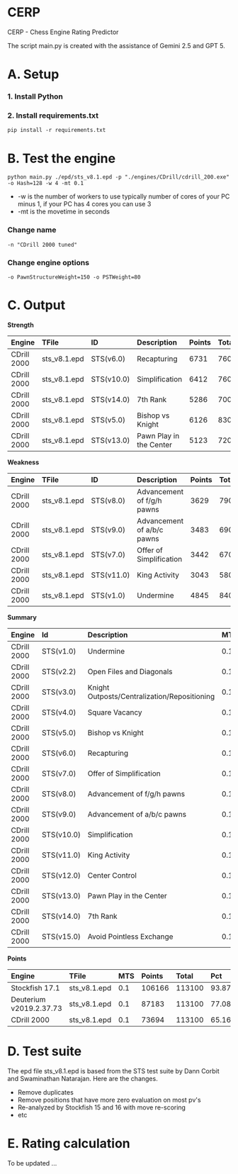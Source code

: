 # CERP
CERP - Chess Engine Rating Predictor

The script main.py is created with the assistance of Gemini 2.5 and GPT 5.

# A. Setup

### 1. Install Python
### 2. Install requirements.txt

`pip install -r requirements.txt`

# B. Test the engine

`python main.py ./epd/sts_v8.1.epd -p "./engines/CDrill/cdrill_200.exe" -o Hash=128 -w 4 -mt 0.1`

* -w is the number of workers to use typically number of cores of your PC minus 1, if your PC has 4 cores you can use 3
* -mt is the movetime in seconds

### Change name

`-n "CDrill 2000 tuned"`

### Change engine options

`-o PawnStructureWeight=150 -o PSTWeight=80`

# C. Output

**Strength**

| Engine | TFile | ID | Description | Points | Total | Pct |
| :--- | :--- | :--- | :--- | :--- | :--- | :--- |
| CDrill 2000 | sts_v8.1.epd | STS(v6.0) | Recapturing | 6731 | 7600 | 88.57 |
| CDrill 2000 | sts_v8.1.epd | STS(v10.0) | Simplification | 6412 | 7600 | 84.37 |
| CDrill 2000 | sts_v8.1.epd | STS(v14.0) | 7th Rank | 5286 | 7000 | 75.51 |
| CDrill 2000 | sts_v8.1.epd | STS(v5.0) | Bishop vs Knight | 6126 | 8300 | 73.81 |
| CDrill 2000 | sts_v8.1.epd | STS(v13.0) | Pawn Play in the Center | 5123 | 7200 | 71.15 |

**Weakness**

| Engine | TFile | ID | Description | Points | Total | Pct |
| :--- | :--- | :--- | :--- | :--- | :--- | :--- |
| CDrill 2000 | sts_v8.1.epd | STS(v8.0) | Advancement of f/g/h pawns | 3629 | 7900 | 45.94 |
| CDrill 2000 | sts_v8.1.epd | STS(v9.0) | Advancement of a/b/c pawns | 3483 | 6900 | 50.48 |
| CDrill 2000 | sts_v8.1.epd | STS(v7.0) | Offer of Simplification | 3442 | 6700 | 51.37 |
| CDrill 2000 | sts_v8.1.epd | STS(v11.0) | King Activity | 3043 | 5800 | 52.47 |
| CDrill 2000 | sts_v8.1.epd | STS(v1.0) | Undermine | 4845 | 8400 | 57.68 |

**Summary**

| Engine | Id | Description | MTS | Points | Total | Pct |
| :--- | :--- | :--- | :--- | :--- | :--- | :--- |
| CDrill 2000 | STS(v1.0) | Undermine | 0.1 | 4845 | 8400 | 57.68 |
| CDrill 2000 | STS(v2.2) | Open Files and Diagonals | 0.1 | 5069 | 8700 | 58.26 |
| CDrill 2000 | STS(v3.0) | Knight Outposts/Centralization/Repositioning | 0.1 | 5710 | 8300 | 68.8 |
| CDrill 2000 | STS(v4.0) | Square Vacancy | 0.1 | 5053 | 8500 | 59.45 |
| CDrill 2000 | STS(v5.0) | Bishop vs Knight | 0.1 | 6126 | 8300 | 73.81 |
| CDrill 2000 | STS(v6.0) | Recapturing | 0.1 | 6731 | 7600 | 88.57 |
| CDrill 2000 | STS(v7.0) | Offer of Simplification | 0.1 | 3442 | 6700 | 51.37 |
| CDrill 2000 | STS(v8.0) | Advancement of f/g/h pawns | 0.1 | 3629 | 7900 | 45.94 |
| CDrill 2000 | STS(v9.0) | Advancement of a/b/c pawns | 0.1 | 3483 | 6900 | 50.48 |
| CDrill 2000 | STS(v10.0) | Simplification | 0.1 | 6412 | 7600 | 84.37 |
| CDrill 2000 | STS(v11.0) | King Activity | 0.1 | 3043 | 5800 | 52.47 |
| CDrill 2000 | STS(v12.0) | Center Control | 0.1 | 3968 | 6000 | 66.13 |
| CDrill 2000 | STS(v13.0) | Pawn Play in the Center | 0.1 | 5123 | 7200 | 71.15 |
| CDrill 2000 | STS(v14.0) | 7th Rank | 0.1 | 5286 | 7000 | 75.51 |
| CDrill 2000 | STS(v15.0) | Avoid Pointless Exchange | 0.1 | 5774 | 8200 | 70.41 |

**Points**

| Engine | TFile | MTS | Points | Total | Pct |
| :--- | :--- | :--- | :--- | :--- | :--- |
| Stockfish 17.1 | sts_v8.1.epd | 0.1 | 106166 | 113100 | 93.87 |
| Deuterium v2019.2.37.73 | sts_v8.1.epd | 0.1 | 87183 | 113100 | 77.08 |
| CDrill 2000 | sts_v8.1.epd | 0.1 | 73694 | 113100 | 65.16 |

# D. Test suite

The epd file sts_v8.1.epd is based from the STS test suite by Dann Corbit and Swaminathan Natarajan. Here are the changes.

* Remove duplicates
* Remove positions that have more zero evaluation on most pv's
* Re-analyzed by Stockfish 15 and 16 with move re-scoring
* etc

# E. Rating calculation

To be updated ...


  


